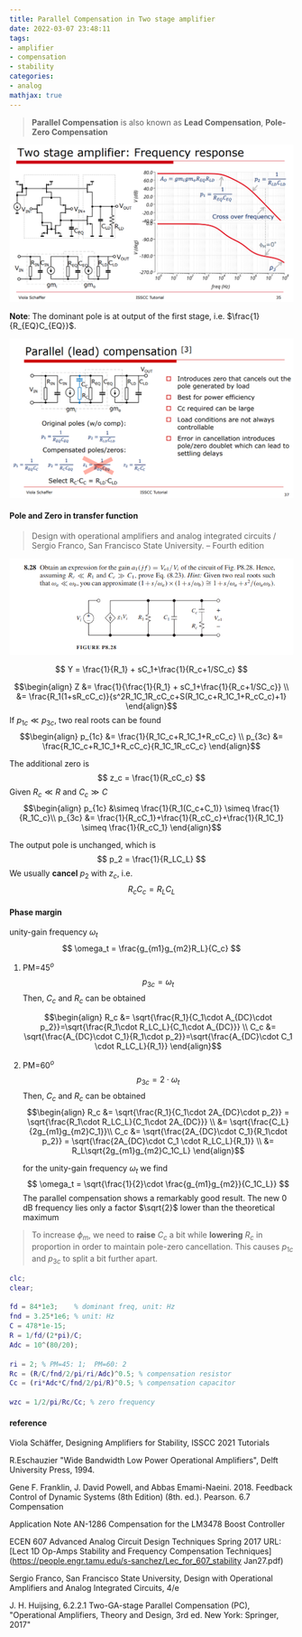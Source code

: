 ```yaml
---
title: Parallel Compensation in Two stage amplifier
date: 2022-03-07 23:48:11
tags:
- amplifier
- compensation
- stability
categories:
- analog
mathjax: true
---
```


> **Parallel Compensation** is also known as **Lead Compensation**, **Pole-Zero Compensation**

![image-20220307234938855](parallel-compensation/image-20220307234938855.png)

**Note**: The dominant pole is at output of the first stage, i.e. $\frac{1}{R_{EQ}C_{EQ}}$.

![image-20221006001114562](parallel-compensation/image-20221006001114562.png)

#### Pole and Zero in transfer function

> Design with operational amplifiers and analog integrated circuits / Sergio Franco, San Francisco State University. – Fourth edition

![image-20221005220854411](parallel-compensation/image-20221005220854411.png)

$$
Y = \frac{1}{R_1} + sC_1+\frac{1}{R_c+1/SC_c}
$$

$$\begin{align}
Z &= \frac{1}{\frac{1}{R_1} + sC_1+\frac{1}{R_c+1/SC_c}} \\
&= \frac{R_1(1+sR_cC_c)}{s^2R_1C_1R_cC_c+S(R_1C_c+R_1C_1+R_cC_c)+1}
\end{align}$$
If $p_{1c} \ll p_{3c}$, two real roots can be found
$$\begin{align}
p_{1c} &= \frac{1}{R_1C_c+R_1C_1+R_cC_c} \\
p_{3c} &= \frac{R_1C_c+R_1C_1+R_cC_c}{R_1C_1R_cC_c}
\end{align}$$

The additional zero is
$$
z_c = \frac{1}{R_cC_c}
$$
Given $R_c \ll R$ and $C_c \gg C$
$$\begin{align}
p_{1c} &\simeq \frac{1}{R_1(C_c+C_1)} \simeq \frac{1}{R_1C_c}\\
p_{3c} &= \frac{1}{R_cC_1}+\frac{1}{R_cC_c}+\frac{1}{R_1C_1} \simeq \frac{1}{R_cC_1}
\end{align}$$

The output pole is unchanged, which is
$$
p_2 = \frac{1}{R_LC_L}
$$
We usually **cancel** $p_2$ with $z_c$, i.e.
$$
R_cC_c=R_LC_L
$$



#### Phase margin

unity-gain frequency $\omega_t$
$$
\omega_t = \frac{g_{m1}g_{m2}R_L}{C_c}
$$


1. PM=45$^o$
   $$
   p_{3c} = \omega_t
   $$
   Then, $C_c$ and $R_c$ can be obtained

   $$\begin{align}
      R_c &= \sqrt{\frac{R_1}{C_1\cdot A_{DC}\cdot p_2}}=\sqrt{\frac{R_1\cdot R_LC_L}{C_1\cdot A_{DC}}} \\
   C_c &= \sqrt{\frac{A_{DC}\cdot C_1}{R_1\cdot p_2}}=\sqrt{\frac{A_{DC}\cdot C_1 \cdot R_LC_L}{R_1}}
   \end{align}$$

2. PM=60$^o$
   $$
   p_{3c} = 2\cdot\omega_t
   $$
   Then, $C_c$ and $R_c$ can be obtained
   $$\begin{align}
      R_c &= \sqrt{\frac{R_1}{C_1\cdot 2A_{DC}\cdot p_2}} = \sqrt{\frac{R_1\cdot R_LC_L}{C_1\cdot 2A_{DC}}} \\
      &= \sqrt{\frac{C_L}{2g_{m1}g_{m2}C_1}}\\
   C_c &= \sqrt{\frac{2A_{DC}\cdot C_1}{R_1\cdot p_2}} = \sqrt{\frac{2A_{DC}\cdot C_1 \cdot R_LC_L}{R_1}} \\
   &= R_L\sqrt{2g_{m1}g_{m2}C_1C_L}
   \end{align}$$
   
   for the unity-gain frequency $\omega_t$ we find
   $$
   \omega_t = \sqrt{\frac{1}{2}\cdot \frac{g_{m1}g_{m2}}{C_1C_L}}
   $$
   The parallel compensation shows a remarkably good result. The new 0 dB frequency lies only a factor $\sqrt{2}$ lower than the theoretical maximum

> To increase $\phi_m$,  we need to **raise** $C_c$ a bit while **lowering** $R_c$ in proportion in order to maintain pole-zero cancellation. This causes $p_{1c}$ and $p_{3c}$ to split a bit further apart.

```matlab
clc;
clear;

fd = 84*1e3;	% dominant freq, unit: Hz
fnd = 3.25*1e6;	% unit: Hz
C = 478*1e-15;
R = 1/fd/(2*pi)/C;
Adc = 10^(80/20);

ri = 2; % PM=45: 1;  PM=60: 2
Rc = (R/C/fnd/2/pi/ri/Adc)^0.5; % compensation resistor
Cc = (ri*Adc*C/fnd/2/pi/R)^0.5; % compensation capacitor

wzc = 1/2/pi/Rc/Cc; % zero frequency
```



#### reference

Viola Schäffer, Designing Amplifiers for Stability, ISSCC 2021 Tutorials

R.Eschauzier "Wide Bandwidth Low Power Operational Amplifiers", Delft University Press, 1994.

Gene F. Franklin, J. David Powell, and Abbas Emami-Naeini. 2018. Feedback Control of Dynamic Systems (8th Edition) (8th. ed.). Pearson. 6.7 Compensation

Application Note AN-1286 Compensation for the LM3478 Boost Controller

ECEN 607 Advanced Analog Circuit Design Techniques Spring 2017 URL: [Lect 1D Op-Amps Stability and Frequency Compensation Techniques](https://people.engr.tamu.edu/s-sanchez/Lec_for_607_stability Jan27.pdf)

Sergio Franco, San Francisco State University, Design with Operational Amplifiers and Analog Integrated Circuits, 4/e 

J. H. Huijsing, 6.2.2.1 Two-GA-stage Parallel Compensation (PC), "Operational Amplifiers, Theory and Design, 3rd ed. New York: Springer, 2017"
